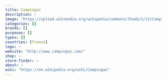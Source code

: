 ```yaml
---
title: Campingaz
description: ~
image: "https://upload.wikimedia.org/wikipedia/commons/thumb/1/12/Camping_gaz.jpg/140px-Camping_gaz.jpg"
categories: []
brands: []
purposes: []
types: []
countries: [france]
logo: ~
website: "http://www.campingaz.com/"
shop: ~
store-finder: ~
about: ~
wiki: "https://en.wikipedia.org/wiki/Campingaz"
---
```

